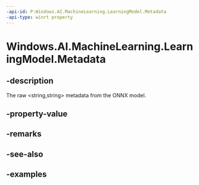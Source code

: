 ```yaml
---
-api-id: P:Windows.AI.MachineLearning.LearningModel.Metadata
-api-type: winrt property
---
```


<!-- Property syntax.
public IMapView<string, string> Metadata { get; }
-->

# Windows.AI.MachineLearning.LearningModel.Metadata

## -description

The raw <string,string> metadata from the ONNX model.

## -property-value

## -remarks

## -see-also

## -examples

